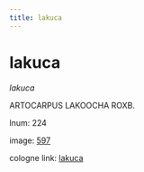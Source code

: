 ```yaml
---
title: lakuca
---
```


# lakuca

<i>lakuca</i>  <div n="P" /><bot>ARTOCARPUS LAKOOCHA ROXB.</bot>

lnum: 224

image: [597](https://www.sanskrit-lexicon.uni-koeln.de/scans/csl-apidev/servepdf.php?dict=snp&page=597)

cologne link: [lakuca](https://sanskrit-lexicon.uni-koeln.de/scans/csl-apidev/getword.php?dict=snp&key=lakuca)


